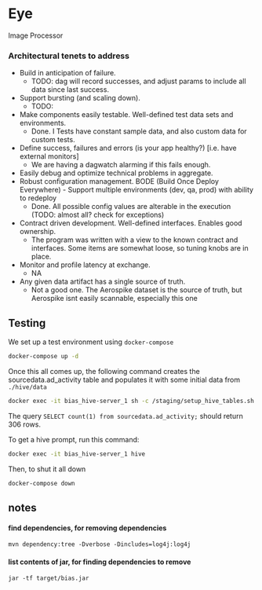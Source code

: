 # Eye
Image Processor


### Architectural tenets to address

* Build in anticipation of failure.
  * TODO: dag will record successes, and adjust params to include all data since last success.
* Support bursting (and scaling down).
  * TODO: 
* Make components easily testable. Well-defined test data sets and environments.
  * Done.  I Tests have constant sample data, and also custom data for custom tests.
* Define success, failures and errors (is your app healthy?) [i.e. have external monitors]
  * We are having a dagwatch alarming if this fails enough.
* Easily debug and optimize technical problems in aggregate.
* Robust configuration management. BODE (Build Once Deploy Everywhere) - Support multiple environments (dev, qa, prod) with ability to redeploy
  * Done. All possible config values are alterable in the execution (TODO:
  almost all? check for exceptions)
* Contract driven development. Well-defined interfaces. Enables good ownership.
  * The program was written with a view to the known contract and interfaces.
  Some items are somewhat loose, so tuning knobs are in place. 
* Monitor and profile latency at exchange.
  * NA 
* Any given data artifact has a single source of truth.
  * Not a good one.  The Aerospike dataset is the source of truth, 
  but Aerospike isnt easily scannable, especially this one



## Testing

We set up a test environment using `docker-compose`

```bash
docker-compose up -d
```

Once this all comes up, the following command creates the sourcedata.ad_activity table and populates it with 
some initial data from `./hive/data`
```bash
docker exec -it bias_hive-server_1 sh -c /staging/setup_hive_tables.sh
```

The query `SELECT count(1) from sourcedata.ad_activity;` should return 306 rows.

To get a hive prompt, run this command: 

```bash
docker exec -it bias_hive-server_1 hive
```

Then, to shut it all down
```bash
docker-compose down
```


## notes

#### find dependencies, for removing dependencies
    mvn dependency:tree -Dverbose -Dincludes=log4j:log4j

#### list contents of jar, for finding dependencies to remove
    jar -tf target/bias.jar 


